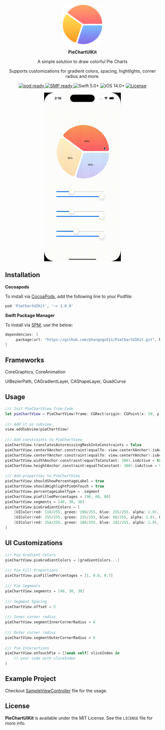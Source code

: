 <p align="center">
    <picture>
      <img width="128" height="128" src="https://github.com/phongngo511/PieChartUIKit/blob/main/icon-piechart.png" alt="PieChartUIKit" title="PieChartUIKit">
    </picture>
</p>
<p align="center">
    <p align="center"><strong> PieChartUIKit </strong></p>  
    <p align="center">A simple solution to draw colorful Pie Charts</p> 
    <p align="center">Supports customizations for gradient colors, spacing, hightlights, corner radius and more.</p>
</p>

<p align="center">
    <a href="https://cocoapods.org/pods/PieChartUIKit">
        <img src="https://img.shields.io/badge/pod-v1.0.0-blue.svg" alt="pod ready">
    </a>
    <a href="https://github.com/phongngo511/PieChartUIKit">
        <img src="https://img.shields.io/badge/SPM-✔-green.svg?style=flat)" alt="SMP ready"/>
    </a>
    <img src="https://img.shields.io/badge/Swift-5.0+-orange.svg" alt="Swift 5.0+"/>    
    <img src="https://img.shields.io/badge/iOS-14.0+-orange.svg" alt="iOS 14.0+"/>
    <a href="https://github.com/phongngo511/PieChartUIKit/blob/main/LICENSE?raw=true">
        <img src="https://img.shields.io/badge/License-MIT-black.svg" alt="License"/>
    </a>
</p>

<p align="center">
    <img src="https://github.com/phongngo511/PieChartUIKit/blob/main/SampleOutput.gif" width="250" height="550">
</p>

## Installation

**Cocoapods**

To install via [CocoaPods](http://cocoapods.org), add the following line to your Podfile: 

```ruby
pod 'PieChartUIKit', '~> 1.0.0'
```

**Swift Package Manager**

To install via [SPM](https://www.swift.org/package-manager/), use the below: 

```swift
dependencies: [
    .package(url: "https://github.com/phongngo511/PieChartUIKit.git", branch: "main"),
]
```

## Frameworks

CoreGraphics, CoreAnimation

UIBezierPath, CAGradientLayer, CAShapeLayer, QuadCurve

## Usage

```swift
/// Init PieChartView from Code
let pieChartView = PieChartView(frame: CGRect(origin: CGPoint(x: 50, y: 150), size: CGSize(width: 300, height: 300)))

/// Add it as subview
view.addSubview(pieChartView)

/// Add constraints to PieChartView
pieChartView.translatesAutoresizingMaskIntoConstraints = false
pieChartView.centerXAnchor.constraint(equalTo: view.centerXAnchor).isActive = true
pieChartView.centerYAnchor.constraint(equalTo: view.centerYAnchor).isActive = true
pieChartView.widthAnchor.constraint(equalToConstant: 300).isActive = true
pieChartView.heightAnchor.constraint(equalToConstant: 300).isActive = true

/// Add properties to PieChartView
pieChartView.shouldShowPercentageLabel = true
pieChartView.shouldHighlightPieOnTouch = true
pieChartView.percentageLabelType = .segment
pieChartView.pieFilledPercentages = [90, 60, 80]
pieChartView.segments = [40, 30, 30]
pieChartView.pieGradientColors = [
    [UIColor(red: 118/255, green: 190/255, blue: 255/255, alpha: 1.0), UIColor(red: 136/255, green: 107/255, blue: 235/255, alpha: 1.0)],
    [UIColor(red: 255/255, green: 225/255, blue: 86/255, alpha: 1.0), UIColor(red: 254/255, green: 155/255, blue: 39/255, alpha: 1.0)],
    [UIColor(red: 254/255, green: 166/255, blue: 101/255, alpha: 1.0), UIColor(red: 255/255, green: 105/255, blue: 115/255, alpha: 1.0)]
]
```

## UI Customizations 

```swift
/// Pie Gradient Colors
pieChartView.pieGradientColors = [gradientColors...]

/// Pie Fill Proportions
pieChartView.pieFilledPercentages = [1, 0.8, 0.7]

/// Pie Segments
pieChartView.segments = [40, 30, 30]

/// Segment Spacing
pieChartView.offset = 5

/// Inner corner radius
pieChartView.segmentInnerCornerRadius = 8

/// Outer corner radius
pieChartView.segmentOuterCornerRadius = 6

/// Pie Interactions
pieChartView.onTouchPie = {[weak self] sliceIndex in
    // your code with sliceIndex
}
```

## Example Project
Checkout [SampleViewController](https://github.com/phongngo511/PieChartUIKit/blob/main/PieChartUIKitSample/PieChartUIKitSample/SampleViewController.swift) file for the usage.

## License
**PieChartUIKit** is available under the MIT License. See the `LICENSE` file for more info.
